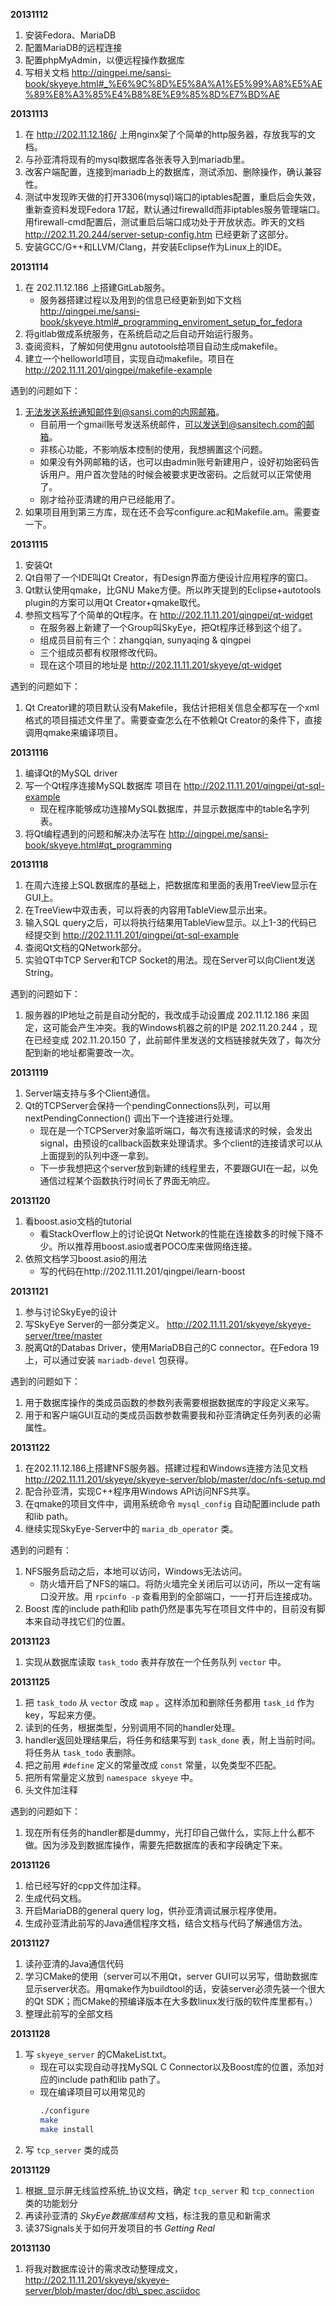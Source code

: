 **20131112**

1. 安装Fedora、MariaDB
2. 配置MariaDB的远程连接
3. 配置phpMyAdmin，以便远程操作数据库
4. 写相关文档 <http://qingpei.me/sansi-book/skyeye.html#_%E6%9C%8D%E5%8A%A1%E5%99%A8%E5%AE%89%E8%A3%85%E4%B8%8E%E9%85%8D%E7%BD%AE>

**20131113**

1. 在 <http://202.11.12.186/> 上用nginx架了个简单的http服务器，存放我写的文档。
2. 与孙亚清将现有的mysql数据库各张表导入到mariadb里。
3. 改客户端配置，连接到mariadb上的数据库，测试添加、删除操作，确认兼容性。
4. 测试中发现昨天做的打开3306(mysql)端口的iptables配置，重启后会失效，重新查资料发现Fedora 17起，默认通过firewalld而非iptables服务管理端口。用firewall-cmd配置后，测试重启后端口成功处于开放状态。昨天的文档 <http://202.11.20.244/server-setup-config.htm> 已经更新了这部分。
5. 安装GCC/G++和LLVM/Clang，并安装Eclipse作为Linux上的IDE。

**20131114**

1. 在 202.11.12.186 上搭建GitLab服务。
    - 服务器搭建过程以及用到的信息已经更新到如下文档 <http://qingpei.me/sansi-book/skyeye.html#_programming_enviroment_setup_for_fedora>
2. 将gitlab做成系统服务，在系统启动之后自动开始运行服务。
3. 查阅资料，了解如何使用gnu autotools给项目自动生成makefile。
4. 建立一个helloworld项目，实现自动makefile。项目在 <http://202.11.11.201/qingpei/makefile-example>

遇到的问题如下：

1. 无法发送系统通知邮件到@sansi.com的内网邮箱。
    - 目前用一个gmail账号发送系统邮件，可以发送到@sansitech.com的邮箱。
    - 非核心功能，不影响版本控制的使用，我想搁置这个问题。
    - 如果没有外网邮箱的话，也可以由admin账号新建用户，设好初始密码告诉用户。用户首次登陆的时候会被要求更改密码。之后就可以正常使用了。
    - 刚才给孙亚清建的用户已经能用了。
2. 如果项目用到第三方库，现在还不会写configure.ac和Makefile.am。需要查一下。

**20131115**

1. 安装Qt
2. Qt自带了一个IDE叫Qt Creator，有Design界面方便设计应用程序的窗口。
3. Qt默认使用qmake，比GNU Make方便。所以昨天提到的Eclipse+autotools plugin的方案可以用Qt Creator+qmake取代。
4. 参照文档写了个简单的Qt程序。在 <http://202.11.11.201/qingpei/qt-widget>
    - 在服务器上新建了一个Group叫SkyEye，把Qt程序迁移到这个组了。
    - 组成员目前有三个：zhangqian, sunyaqing & qingpei
    - 三个组成员都有权限修改代码。
    - 现在这个项目的地址是 <http://202.11.11.201/skyeye/qt-widget>

遇到的问题如下：

1. Qt Creator建的项目默认没有Makefile，我估计把相关信息全都写在一个xml格式的项目描述文件里了。需要查查怎么在不依赖Qt Creator的条件下，直接调用qmake来编译项目。

**20131116**

1. 编译Qt的MySQL driver
2. 写一个Qt程序连接MySQL数据库 项目在 <http://202.11.11.201/qingpei/qt-sql-example>
    - 现在程序能够成功连接MySQL数据库，并显示数据库中的table名字列表。
3. 将Qt编程遇到的问题和解决办法写在 <http://qingpei.me/sansi-book/skyeye.html#qt_programming>

**20131118**

1. 在周六连接上SQL数据库的基础上，把数据库和里面的表用TreeView显示在GUI上。
2. 在TreeView中双击表，可以将表的内容用TableView显示出来。
3. 输入SQL query之后，可以将执行结果用TableView显示。以上1-3的代码已经提交到 <http://202.11.11.201/qingpei/qt-sql-example>
4. 查阅Qt文档的QNetwork部分。
5. 实验QT中TCP Server和TCP Socket的用法。现在Server可以向Client发送String。

遇到的问题如下：

1. 服务器的IP地址之前是自动分配的，我改成手动设置成 202.11.12.186 来固定，这可能会产生冲突。我的Windows机器之前的IP是 202.11.20.244 ，现在已经变成 202.11.20.150 了，此前邮件里发送的文档链接就失效了，每次分配到新的地址都需要改一次。

**20131119**

1. Server端支持与多个Client通信。
2. Qt的TCPServer会保持一个pendingConnections队列，可以用nextPendingConnection() 调出下一个连接进行处理。
    - 现在是一个TCPServer对象监听端口，每次有连接请求的时候，会发出signal，由预设的callback函数来处理请求。多个client的连接请求可以从上面提到的队列中逐一拿到。
    - 下一步我想把这个server放到新建的线程里去，不要跟GUI在一起，以免通信过程某个函数执行时间长了界面无响应。

**20131120**

1. 看boost.asio文档的tutorial
    - 看StackOverflow上的讨论说Qt Network的性能在连接数多的时候下降不少。所以推荐用boost.asio或者POCO库来做网络连接。
2. 依照文档学习boost.asio的用法
    - 写的代码在http://202.11.11.201/qingpei/learn-boost

**20131121**

1. 参与讨论SkyEye的设计
2. 写SkyEye Server的一部分类定义。 <http://202.11.11.201/skyeye/skyeye-server/tree/master>
3. 脱离Qt的Databas Driver，使用MariaDB自己的C connector。在Fedora 19上，可以通过安装 `mariadb-devel` 包获得。

遇到的问题如下：

1. 用于数据库操作的类成员函数的参数列表需要根据数据库的字段定义来写。
2. 用于和客户端GUI互动的类成员函数参数需要我和孙亚清确定任务列表的必需属性。

**20131122**

1. 在202.11.12.186上搭建NFS服务器。搭建过程和Windows连接方法见文档 <http://202.11.11.201/skyeye/skyeye-server/blob/master/doc/nfs-setup.md>
2. 配合孙亚清，实现C++程序用Windows API访问NFS共享。
3. 在qmake的项目文件中，调用系统命令 `mysql_config` 自动配置include path和lib path。
4. 继续实现SkyEye-Server中的 `maria_db_operator` 类。

遇到的问题有：

1. NFS服务启动之后，本地可以访问，Windows无法访问。
    - 防火墙开启了NFS的端口。将防火墙完全关闭后可以访问，所以一定有端口没开放。用 `rpcinfo -p` 查看用到的全部端口，一一打开后连接成功。
2. Boost 库的include path和lib path仍然是事先写在项目文件中的，目前没有脚本来自动寻找它们的位置。

**20131123**

1. 实现从数据库读取 `task_todo` 表并存放在一个任务队列 `vector` 中。

**20131125**

1. 把 `task_todo` 从 `vector` 改成 `map` 。这样添加和删除任务都用 `task_id` 作为key，写起来方便。
2. 读到的任务，根据类型，分别调用不同的handler处理。
3. handler返回处理结果后，将任务和结果写到 `task_done` 表，附上当前时间。将任务从 `task_todo` 表删除。
4. 把之前用 `#define` 定义的常量改成 `const` 常量，以免类型不匹配。
5. 把所有常量定义放到 `namespace skyeye` 中。
6. 头文件加注释

遇到的问题如下：

1. 现在所有任务的handler都是dummy，光打印自己做什么，实际上什么都不做。因为涉及到数据库操作，需要先把数据库的表和字段确定下来。

**20131126**

1. 给已经写好的cpp文件加注释。
2. 生成代码文档。
3. 开启MariaDB的general query log，供孙亚清调试展示程序使用。
4. 生成孙亚清此前写的Java通信程序文档，结合文档与代码了解通信方法。

**20131127**

1. 读孙亚清的Java通信代码
2. 学习CMake的使用（server可以不用Qt，server GUI可以另写，借助数据库显示server状态。用qmake作为buildtool的话，安装server必须先装一个很大的Qt SDK；而CMake的预编译版本在大多数linux发行版的软件库里都有。）
3. 整理此前写的全部文档

**20131128**

1. 写 `skyeye_server` 的CMakeList.txt。
    - 现在可以实现自动寻找MySQL C Connector以及Boost库的位置，添加对应的include path和lib path了。
    - 现在编译项目可以用常见的
        ```bash
        ./configure
        make
        make install
        ```
1. 写 `tcp_server` 类的成员

**20131129**

1. 根据\_显示屏无线监控系统\_协议文档，确定 `tcp_server` 和 `tcp_connection` 类的功能划分
2. 再读孙亚清的 *SkyEye数据库结构* 文档，标注我的意见和新需求
3. 读37Signals关于如何开发项目的书 *Getting Real*

**20131130**

1. 将我对数据库设计的需求改动整理成文，http://202.11.11.201/skyeye/skyeye-server/blob/master/doc/db\_spec.asciidoc
